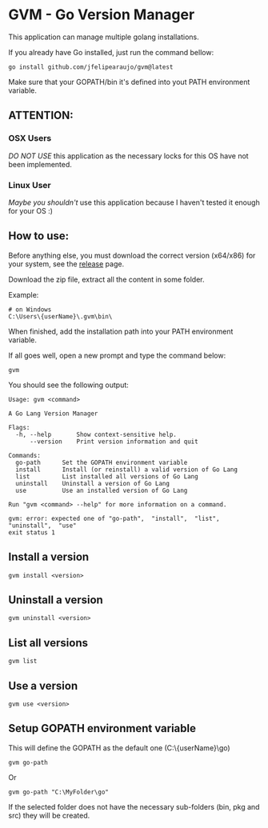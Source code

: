 # GVM - Go Version Manager

This application can manage multiple golang installations.

If you already have Go installed, just run the command bellow:

```
go install github.com/jfelipearaujo/gvm@latest
```

Make sure that your GOPATH/bin it's defined into yout PATH environment variable.

## ATTENTION:

### OSX Users

*DO NOT USE* this application as the necessary locks for this OS have not been implemented.

### Linux User

*Maybe you shouldn't* use this application because I haven't tested it enough for your OS :)

## How to use:

Before anything else, you must download the correct version (x64/x86) for your system, see the [release](https://github.com/jfelipearaujo/gvm/releases) page.

Download the zip file, extract all the content in some folder.

Example:

```
# on Windows
C:\Users\{userName}\.gvm\bin\
```

When finished, add the installation path into your PATH environment variable.

If all goes well, open a new prompt and type the command below:

```
gvm
```

You should see the following output:

```
Usage: gvm <command>

A Go Lang Version Manager

Flags:
  -h, --help       Show context-sensitive help.
      --version    Print version information and quit

Commands:
  go-path      Set the GOPATH environment variable
  install      Install (or reinstall) a valid version of Go Lang
  list         List installed all versions of Go Lang
  uninstall    Uninstall a version of Go Lang
  use          Use an installed version of Go Lang

Run "gvm <command> --help" for more information on a command.

gvm: error: expected one of "go-path",  "install",  "list",  "uninstall",  "use"
exit status 1
```

## Install a version

```
gvm install <version>
```

## Uninstall a version

```
gvm uninstall <version>
```

## List all versions

```
gvm list
```

## Use a version

```
gvm use <version>
```

## Setup GOPATH environment variable

This will define the GOPATH as the default one (C:\\{userName}\\go)

```
gvm go-path
```

Or

```
gvm go-path "C:\MyFolder\go"
```

If the selected folder does not have the necessary sub-folders (bin, pkg and src) they will be created.
